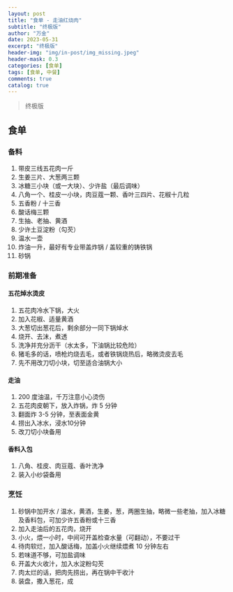```yaml
---
layout: post
title: "食单 - 走油红烧肉"
subtitle: "终极版"
author: "万金"
date: 2023-05-31
excerpt: "终极版"
header-img: "img/in-post/img_missing.jpeg"
header-mask: 0.3
categories: [食单]
tags: [食单, 中餐]
comments: true
catalog: true
---
```


> 终极版

## 食单
### 备料

1. 带皮三线五花肉一斤
2. 生姜三片、大葱两三颗
3. 冰糖三小块（或一大块）、少许盐（最后调味）
4. 八角一个、桂皮一小块，肉豆蔻一颗、香叶三四片、花椒十几粒
5. 五香粉 / 十三香
6. 酸话梅三颗
7. 生抽、老抽、黄酒
8. 少许土豆淀粉（勾芡）
9. 温水一壶
10. 炸油一升，最好有专业带盖炸锅 / 盖较重的铸铁锅
11. 砂锅


### 前期准备

#### 五花焯水烫皮

1. 五花肉冷水下锅，大火
2. 加入花椒、适量黄酒
3. 大葱切出葱花后，剩余部分一同下锅焯水
4. 烧开、去沫，煮透
5. 洗净并充分沥干（水太多，下油锅比较危险）
6. 猪毛多的话，喷枪灼烧去毛，或者铁锅烧热后，略微烫皮去毛
7. 先不用改刀切小块，切至适合油锅大小

#### 走油

1. 200 度油温，千万注意小心烫伤
2. 五花肉皮朝下，放入炸锅，炸 5 分钟
3. 翻面炸 3-5 分钟，至表面金黄
4. 捞出入冰水，浸水10分钟
5. 改刀切小块备用

#### 香料入包

1. 八角、桂皮、肉豆蔻、香叶洗净
2. 装入小纱袋备用

### 烹饪

1. 砂锅中加开水 / 温水，黄酒，生姜，葱，两圈生抽，略微一些老抽，加入冰糖及香料包，可加少许五香粉或十三香
2. 加入走油后的五花肉，烧开
3. 小火，煨一小时，中间可开盖检查水量（可翻动），不要过干
4. 待肉软烂，加入酸话梅，加盖小火继续煨煮 10 分钟左右
5. 若味道不够，可加盐调味
6. 开盖大火收汁，加入水淀粉勾芡
7. 肉太烂的话，把肉先捞出，再在锅中干收汁
8. 装盘，撒入葱花，成





